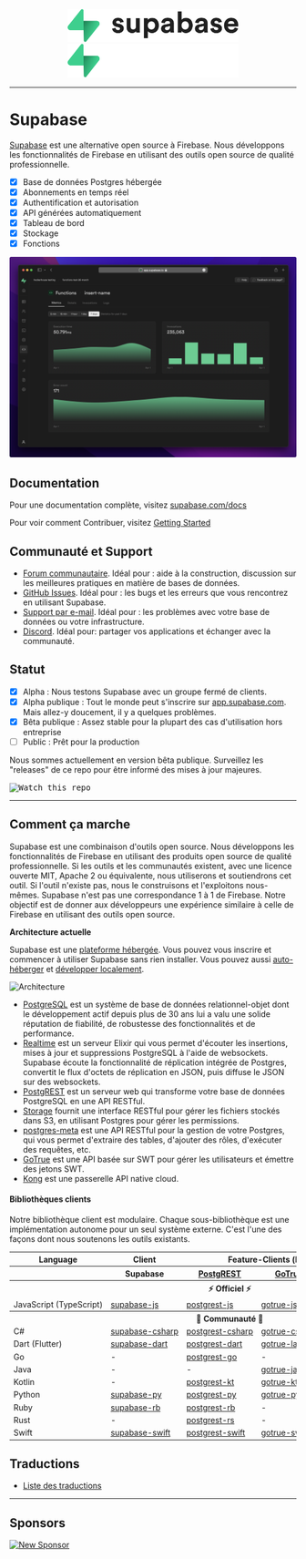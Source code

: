 <p align="center">
<img width="300" src="https://raw.githubusercontent.com/supabase/supabase/master/apps/www/public/images/supabase-logo-wordmark--light.svg?sanitize=true#gh-light-mode-only">
<img width="300" src="https://raw.githubusercontent.com/supabase/supabase/master/apps/www/public/images/supabase-logo-wordmark--dark.svg?sanitize=true#gh-dark-mode-only">
</p>

---

# Supabase

[Supabase](https://supabase.com) est une alternative open source à Firebase. Nous développons les fonctionnalités de Firebase en utilisant des outils open source de qualité professionnelle.

- [x] Base de données Postgres hébergée
- [x] Abonnements en temps réel
- [x] Authentification et autorisation
- [x] API générées automatiquement
- [x] Tableau de bord
- [x] Stockage
- [x] Fonctions

![Supabase Dashboard](https://raw.githubusercontent.com/supabase/supabase/master/apps/www/public/images/github/supabase-dashboard.png)

## Documentation

Pour une documentation complète, visitez [supabase.com/docs](https://supabase.com/docs)

Pour voir comment Contribuer, visitez [Getting Started](./DEVELOPERS.md)

## Communauté et Support

- [Forum communautaire](https://github.com/supabase/supabase/discussions). Idéal pour : aide à la construction, discussion sur les meilleures pratiques en matière de bases de données.
- [GitHub Issues](https://github.com/supabase/supabase/issues). Idéal pour : les bugs et les erreurs que vous rencontrez en utilisant Supabase.
- [Support par e-mail](https://supabase.com/docs/support#business-support). Idéal pour : les problèmes avec votre base de données ou votre infrastructure.
- [Discord](https://discord.supabase.com). Idéal pour: partager vos applications et échanger avec la communauté.

## Statut

- [x] Alpha : Nous testons Supabase avec un groupe fermé de clients.
- [x] Alpha publique : Tout le monde peut s'inscrire sur [app.supabase.com](<(https://app.supabase.com)>). Mais allez-y doucement, il y a quelques problèmes.
- [x] Bêta publique : Assez stable pour la plupart des cas d'utilisation hors entreprise
- [ ] Public : Prêt pour la production

Nous sommes actuellement en version bêta publique. Surveillez les "releases" de ce repo pour être informé des mises à jour majeures.

<kbd><img src="https://gitcdn.link/repo/supabase/supabase/master/web/static/watch-repo.gif" alt="Watch this repo"/></kbd>

---

## Comment ça marche

Supabase est une combinaison d'outils open source. Nous développons les fonctionnalités de Firebase en utilisant des produits open source de qualité professionnelle. Si les outils et les communautés existent, avec une licence ouverte MIT, Apache 2 ou équivalente, nous utiliserons et soutiendrons cet outil. Si l'outil n'existe pas, nous le construisons et l'exploitons nous-mêmes. Supabase n'est pas une correspondance 1 à 1 de Firebase. Notre objectif est de donner aux développeurs une expérience similaire à celle de Firebase en utilisant des outils open source.

**Architecture actuelle**

Supabase est une [plateforme hébergée](https://app.supabase.com). Vous pouvez vous inscrire et commencer à utiliser Supabase sans rien installer.
Vous pouvez aussi [auto-héberger](https://supabase.com/docs/guides/hosting/overview) et [développer localement](https://supabase.com/docs/guides/local-development).

![Architecture](https://supabase.com/docs/assets/images/supabase-architecture-9050a7317e9ec7efb7807f5194122e48.png)

- [PostgreSQL](https://www.postgresql.org/) est un système de base de données relationnel-objet dont le développement actif depuis plus de 30 ans lui a valu une solide réputation de fiabilité, de robustesse des fonctionnalités et de performance.
- [Realtime](https://github.com/supabase/realtime) est un serveur Elixir qui vous permet d'écouter les insertions, mises à jour et suppressions PostgreSQL à l'aide de websockets. Supabase écoute la fonctionnalité de réplication intégrée de Postgres, convertit le flux d'octets de réplication en JSON, puis diffuse le JSON sur des websockets.
- [PostgREST](http://postgrest.org/) est un serveur web qui transforme votre base de données PostgreSQL en une API RESTful.
- [Storage](https://github.com/supabase/storage-api) fournit une interface RESTful pour gérer les fichiers stockés dans S3, en utilisant Postgres pour gérer les permissions.
- [postgres-meta](https://github.com/supabase/postgres-meta) est une API RESTful pour la gestion de votre Postgres, qui vous permet d'extraire des tables, d'ajouter des rôles, d'exécuter des requêtes, etc.
- [GoTrue](https://github.com/netlify/gotrue) est une API basée sur SWT pour gérer les utilisateurs et émettre des jetons SWT.
- [Kong](https://github.com/Kong/kong) est une passerelle API native cloud.

#### Bibliothèques clients

Notre bibliothèque client est modulaire. Chaque sous-bibliothèque est une implémentation autonome pour un seul système externe. C'est l'une des façons dont nous soutenons les outils existants.

<table style="table-layout:fixed; white-space: nowrap;">
  <tr>
    <th>Language</th>
    <th>Client</th>
    <th colspan="4">Feature-Clients (bundled in Supabase client)</th>
  </tr>
  <tr>
    <th></th>
    <th>Supabase</th>
    <th><a href="https://github.com/postgrest/postgrest" target="_blank" rel="noopener noreferrer">PostgREST</a></th>
    <th><a href="https://github.com/supabase/gotrue" target="_blank" rel="noopener noreferrer">GoTrue</a></th>
    <th><a href="https://github.com/supabase/realtime" target="_blank" rel="noopener noreferrer">Realtime</a></th>
    <th><a href="https://github.com/supabase/storage-api" target="_blank" rel="noopener noreferrer">Storage</a></th>
  </tr>
  <!-- TEMPLATE FOR NEW ROW -->
  <!-- START ROW
  <tr>
    <td>lang</td>
    <td><a href="https://github.com/supabase-community/supabase-lang" target="_blank" rel="noopener noreferrer">supabase-lang</a></td>
    <td><a href="https://github.com/supabase-community/postgrest-lang" target="_blank" rel="noopener noreferrer">postgrest-lang</a></td>
    <td><a href="https://github.com/supabase-community/gotrue-lang" target="_blank" rel="noopener noreferrer">gotrue-lang</a></td>
    <td><a href="https://github.com/supabase-community/realtime-lang" target="_blank" rel="noopener noreferrer">realtime-lang</a></td>
    <td><a href="https://github.com/supabase-community/storage-lang" target="_blank" rel="noopener noreferrer">storage-lang</a></td>
  </tr>
  END ROW -->
  <th colspan="6">⚡️ Officiel ⚡️</th>
  <tr>
    <td>JavaScript (TypeScript)</td>
    <td><a href="https://github.com/supabase/supabase-js" target="_blank" rel="noopener noreferrer">supabase-js</a></td>
    <td><a href="https://github.com/supabase/postgrest-js" target="_blank" rel="noopener noreferrer">postgrest-js</a></td>
    <td><a href="https://github.com/supabase/gotrue-js" target="_blank" rel="noopener noreferrer">gotrue-js</a></td>
    <td><a href="https://github.com/supabase/realtime-js" target="_blank" rel="noopener noreferrer">realtime-js</a></td>
    <td><a href="https://github.com/supabase/storage-js" target="_blank" rel="noopener noreferrer">storage-js</a></td>
  </tr>
  <th colspan="6">💚 Communauté 💚</th>
  <tr>
    <td>C#</td>
    <td><a href="https://github.com/supabase-community/supabase-csharp" target="_blank" rel="noopener noreferrer">supabase-csharp</a></td>
    <td><a href="https://github.com/supabase-community/postgrest-csharp" target="_blank" rel="noopener noreferrer">postgrest-csharp</a></td>
    <td><a href="https://github.com/supabase-community/gotrue-csharp" target="_blank" rel="noopener noreferrer">gotrue-csharp</a></td>
    <td><a href="https://github.com/supabase-community/realtime-csharp" target="_blank" rel="noopener noreferrer">realtime-csharp</a></td>
    <td>-</td>
  </tr>
  <tr>
    <td>Dart (Flutter)</td>
    <td><a href="https://github.com/supabase/supabase-dart" target="_blank" rel="noopener noreferrer">supabase-dart</a></td>
    <td><a href="https://github.com/supabase/postgrest-dart" target="_blank" rel="noopener noreferrer">postgrest-dart</a></td>
    <td><a href="https://github.com/supabase/gotrue-dart" target="_blank" rel="noopener noreferrer">gotrue-lang</a></td>
    <td><a href="https://github.com/supabase/realtime-dart" target="_blank" rel="noopener noreferrer">realtime-dart</a></td>
    <td><a href="https://github.com/supabase/storage-dart" target="_blank" rel="noopener noreferrer">storage-dart</a></td>
  </tr>
  <tr>
    <td>Go</td>
    <td>-</td>
    <td><a href="https://github.com/supabase-community/postgrest-go" target="_blank" rel="noopener noreferrer">postgrest-go</a></td>
    <td>-</td>
    <td>-</td>
    <td>-</td>
  </tr>
  <tr>
    <td>Java</td>
    <td>-</td>
    <td>-</td>
    <td><a href="https://github.com/supabase-community/gotrue-java" target="_blank" rel="noopener noreferrer">gotrue-java</a></td>
    <td>-</td>
    <td>-</td>
  </tr>
  <tr>
    <td>Kotlin</td>
    <td>-</td>
    <td><a href="https://github.com/supabase-community/postgrest-kt" target="_blank" rel="noopener noreferrer">postgrest-kt</a></td>
    <td><a href="https://github.com/supabase-community/gotrue-kt" target="_blank" rel="noopener noreferrer">gotrue-kt</a></td>
    <td>-</td>
    <td>-</td>
  </tr>
  <tr>
    <td>Python</td>
    <td><a href="https://github.com/supabase-community/supabase-py" target="_blank" rel="noopener noreferrer">supabase-py</a></td>
    <td><a href="https://github.com/supabase-community/postgrest-py" target="_blank" rel="noopener noreferrer">postgrest-py</a></td>
    <td><a href="https://github.com/supabase-community/gotrue-py" target="_blank" rel="noopener noreferrer">gotrue-py</a></td>
    <td><a href="https://github.com/supabase-community/realtime-py" target="_blank" rel="noopener noreferrer">realtime-py</a></td>
    <td>-</td>
  </tr>
  <tr>
    <td>Ruby</td>
    <td><a href="https://github.com/supabase-community/supabase-rb" target="_blank" rel="noopener noreferrer">supabase-rb</a></td>
    <td><a href="https://github.com/supabase-community/postgrest-rb" target="_blank" rel="noopener noreferrer">postgrest-rb</a></td>
    <td>-</td>
    <td>-</td>
    <td>-</td>
  </tr>
  <tr>
    <td>Rust</td>
    <td>-</td>
    <td><a href="https://github.com/supabase-community/postgrest-rs" target="_blank" rel="noopener noreferrer">postgrest-rs</a></td>
    <td>-</td>
    <td>-</td>
    <td>-</td>
  </tr>
  <tr>
    <td>Swift</td>
    <td><a href="https://github.com/supabase-community/supabase-swift" target="_blank" rel="noopener noreferrer">supabase-swift</a></td>
    <td><a href="https://github.com/supabase-community/postgrest-swift" target="_blank" rel="noopener noreferrer">postgrest-swift</a></td>
    <td><a href="https://github.com/supabase-community/gotrue-swift" target="_blank" rel="noopener noreferrer">gotrue-swift</a></td>
    <td><a href="https://github.com/supabase-community/realtime-swift" target="_blank" rel="noopener noreferrer">realtime-swift</a></td>
    <td><a href="https://github.com/supabase-community/storage-swift" target="_blank" rel="noopener noreferrer">storage-swift</a></td>
  </tr>
</table>

<!--- Remove this list if you're traslating to another language, it's hard to keep updated across multiple files-->
<!--- Keep only the link to the list of translation files-->

## Traductions

- [Liste des traductions](/i18n/languages.md) <!--- Keep only the this-->

---

## Sponsors

[![New Sponsor](https://user-images.githubusercontent.com/10214025/90518111-e74bbb00-e198-11ea-8f88-c9e3c1aa4b5b.png)](https://github.com/sponsors/supabase)
